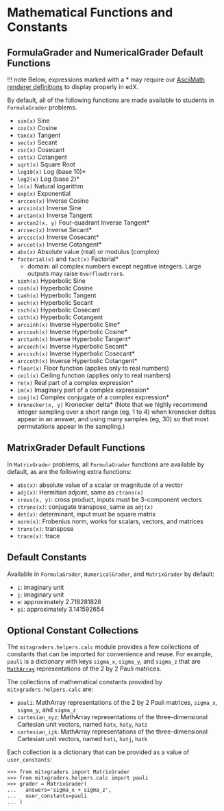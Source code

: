 # Mathematical Functions and Constants

## FormulaGrader and NumericalGrader Default Functions

!!! note
    Below, expressions marked with a * may require our [AsciiMath renderer definitions](renderer.md) to display properly in edX.

By default, all of the following functions are made available to students in `FormulaGrader` problems.

- `sin(x)` Sine
- `cos(x)` Cosine
- `tan(x)` Tangent
- `sec(x)` Secant
- `csc(x)` Cosecant
- `cot(x)` Cotangent
- `sqrt(x)` Square Root
- `log10(x)` Log (base 10)*
- `log2(x)` Log (base 2)*
- `ln(x)` Natural logarithm
- `exp(x)` Exponential
- `arccos(x)` Inverse Cosine
- `arcsin(x)` Inverse Sine
- `arctan(x)` Inverse Tangent
- `arctan2(x, y)` Four-quadrant Inverse Tangent*
- `arcsec(x)` Inverse Secant*
- `arccsc(x)` Inverse Cosecant*
- `arccot(x)` Inverse Cotangent*
- `abs(x)` Absolute value (real) or modulus (complex)
- `factorial(x)` and `fact(x)` Factorial*
    - domain: all complex numbers except negative integers. Large outputs may raise `OverflowError`s.
- `sinh(x)` Hyperbolic Sine
- `cosh(x)` Hyperbolic Cosine
- `tanh(x)` Hyperbolic Tangent
- `sech(x)` Hyperbolic Secant
- `csch(x)` Hyperbolic Cosecant
- `coth(x)` Hyperbolic Cotangent
- `arcsinh(x)` Inverse Hyperbolic Sine*
- `arccosh(x)` Inverse Hyperbolic Cosine*
- `arctanh(x)` Inverse Hyperbolic Tangent*
- `arcsech(x)` Inverse Hyperbolic Secant*
- `arccsch(x)` Inverse Hyperbolic Cosecant*
- `arccoth(x)` Inverse Hyperbolic Cotangent*
- `floor(x)` Floor function (applies only to real numbers)
- `ceil(x)` Ceiling function (applies only to real numbers)
- `re(x)` Real part of a complex expression*
- `im(x)` Imaginary part of a complex expression*
- `conj(x)` Complex conjugate of a complex expression*
- `kronecker(x, y)` Kronecker delta* (Note that we highly recommend integer sampling over a short range (eg, 1 to 4) when kronecker deltas appear in an answer, and using many samples (eg, 30) so that most permutations appear in the sampling.)

## MatrixGrader Default Functions

In `MatrixGrader` problems, all `FormulaGrader` functions are available by default, as are the following extra functions:

- `abs(x)`: absolute value of a scalar or magnitude of a vector
- `adj(x)`: Hermitian adjoint, same as `ctrans(x)`
- `cross(x, y)`: cross product, inputs must be 3-component vectors
- `ctrans(x)`: conjugate transpose, same as `adj(x)`
- `det(x)`: determinant, input must be square matrix
- `norm(x)`: Frobenius norm, works for scalars, vectors, and matrices
- `trans(x)`: transpose
- `trace(x)`: trace

## Default Constants
Available in `FormulaGrader`, `NumericalGrader`, and `MatrixGrader` by default:

- `i`: imaginary unit
- `j`: imaginary unit
- `e`: approximately 2.718281828
- `pi`: approximately 3.141592654

## Optional Constant Collections
The `mitxgraders.helpers.calc` module provides a few collections of constants that can be imported for convenience and reuse. For example, `pauli` is a dictionary with keys `sigma_x`, `sigma_y`, and `sigma_z` that are [`MathArray`](matrix_grader/matrix_grader/#matrix-operations-and-matharrays) representations of the 2 by 2 Pauli matrices.

The collections of mathematical constants provided by `mitxgraders.helpers.calc` are:

- `pauli`: MathArray representations of the 2 by 2 Pauli matrices, `sigma_x`, `sigma_y`, and `sigma_z`
- `cartesian_xyz`: MathArray representations of the three-dimensional Cartesian unit vectors, named `hatx`, `haty`, `hatz`
- `cartesian_ijk`: MathArray representations of the three-dimensional Cartesian unit vectors, named `hati`, `hatj`, `hatk`

Each collection is a dictionary that can be provided as a value of `user_constants`:

```pycon
>>> from mitxgraders import MatrixGrader
>>> from mitxgraders.helpers.calc import pauli
>>> grader = MatrixGrader(
...   answers='sigma_x + sigma_z',
...   user_constants=pauli
... )

```
